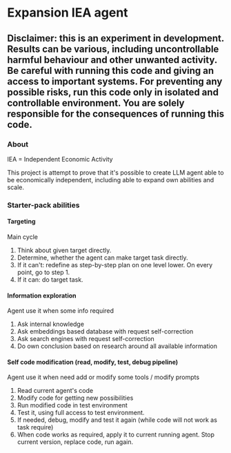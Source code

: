 # Expansion IEA agent

## Disclaimer: this is an experiment in development. Results can be various, including uncontrollable harmful behaviour and other unwanted activity. Be careful with running this code and giving an access to important systems. For preventing any possible risks, run this code only in isolated and controllable environment. You are solely responsible for the consequences of running this code. 

### About

IEA = Independent Economic Activity 

This project is attempt to prove that it's possible to create LLM agent able to be economically independent, including able to expand own abilities and scale.

### Starter-pack abilities

#### Targeting
Main cycle
1. Think about given target directly. 
2. Determine, whether the agent can make target task directly.
3. If it can't: redefine as step-by-step plan on one level lower. On every point, go to step 1.
4. If it can: do target task.


#### Information exploration
Agent use it when some info required
1. Ask internal knowledge
2. Ask embeddings based database with request self-correction
3. Ask search engines with request self-correction
4. Do own conclusion based on research around all available information


#### Self code modification (read, modify, test, debug pipeline)
Agent use it when need add or modify some tools / modify prompts
1. Read current agent's code
2. Modify code for getting new possibilities
3. Run modified code in test environment
4. Test it, using full access to test environment.
5. If needed, debug, modify and test it again (while code will not work as task require)
6. When code works as required, apply it to current running agent. Stop current version, replace code, run again.

